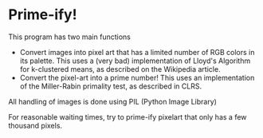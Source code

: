 # Prime-ify!
This program has two main functions
- Convert images into pixel art that has a limited number of RGB colors in its palette.  This uses a (very bad) implementation of Lloyd's Algorithm for k-clustered means, as described on the Wikipedia article.
- Convert the pixel-art into a prime number!  This uses an implementation of the Miller-Rabin primality test, as described in CLRS.

All handling of images is done using PIL (Python Image Library)

For reasonable waiting times, try to prime-ify pixelart that only has a few thousand pixels.
